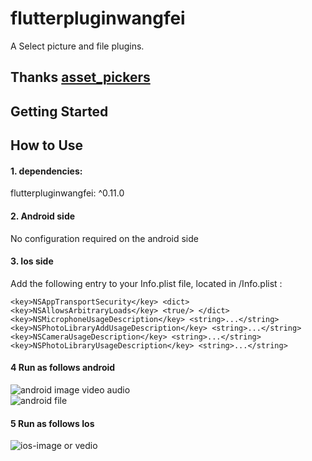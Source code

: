 # flutterpluginwangfei

A Select picture and file plugins.
## Thanks [asset_pickers](https://dart-pub.mirrors.sjtug.sjtu.edu.cn/packages/asset_pickers)
## Getting Started

## How to Use
  #### 1. dependencies:
  flutterpluginwangfei: ^0.11.0
  #### 2. Android side
  No configuration required on the android side
  #### 3. Ios side

  Add the following entry to your Info.plist file, located in /Info.plist :

  ```
  <key>NSAppTransportSecurity</key> <dict>
  <key>NSAllowsArbitraryLoads</key> <true/> </dict>
  <key>NSMicrophoneUsageDescription</key> <string>...</string>
  <key>NSPhotoLibraryAddUsageDescription</key> <string>...</string>
  <key>NSCameraUsageDescription</key> <string>...</string>
  <key>NSPhotoLibraryUsageDescription</key> <string>...</string>
  ```
  #### 4 Run as follows android
  ![android image video audio](https://img-blog.csdnimg.cn/20200320222857806.gif)  
  ![android file](https://img-blog.csdnimg.cn/20200320223145358.gif)

  #### 5 Run as follows Ios
  ![ios-image or vedio](https://img.520lee.com/FgBiC1XQYhMZc-ankzzxXfAx7PWG)





